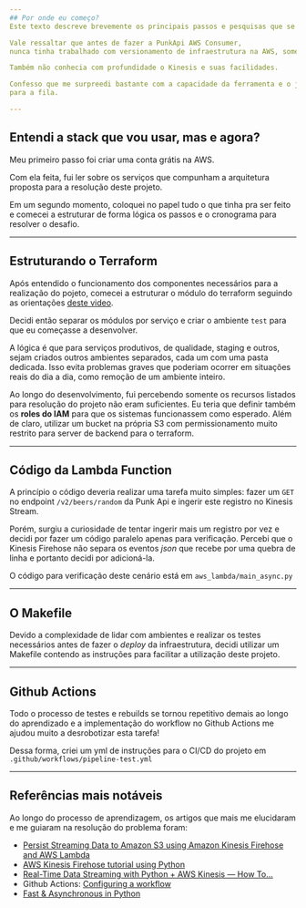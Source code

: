 ```yaml
---
## Por onde eu começo?
Este texto descreve brevemente os principais passos e pesquisas que se fizeram necessárias para realizar este projeto.

Vale ressaltar que antes de fazer a PunkApi AWS Consumer,
nunca tinha trabalhado com versionamento de infraestrutura na AWS, somente no GCP.

Também não conhecia com profundidade o Kinesis e suas facilidades.

Confesso que me surpreedi bastante com a capacidade da ferramenta e o jeito fácil de se criar um _delivery stream_
para a fila.

---
```

## Entendi a stack que vou usar, mas e agora?
Meu primeiro passo foi criar uma conta grátis na AWS.

Com ela feita, fui ler sobre os serviços que compunham a arquitetura proposta para a resolução deste projeto.

Em um segundo momento, coloquei no papel tudo o que tinha pra ser feito e comecei a estruturar de forma lógica
os passos e o cronograma para resolver o desafio.

---
## Estruturando o Terraform
Após entendido o funcionamento dos componentes necessários para a realização do pojeto, comecei a estruturar o módulo do terraform
seguindo as orientações [deste video](https://www.youtube.com/watch?v=wgzgVm7Sqlk).

Decidi então separar os módulos por serviço e criar o ambiente `test` para que eu começasse a desenvolver.

A lógica é que para serviços produtivos, de qualidade, staging e outros, sejam criados outros ambientes separados, cada um com uma pasta dedicada.
Isso evita problemas graves que poderiam ocorrer em situações reais do dia a dia, como remoção de um ambiente inteiro.

Ao longo do desenvolvimento, fui percebendo somente os recursos listados para resolução do projeto não eram suficientes.
Eu teria que definir também os __roles do IAM__ para que os sistemas funcionassem como esperado. Além de claro, utilizar um bucket na própria S3
com permissionamento muito restrito para server de backend para o terraform.

---
## Código da Lambda Function
A princípio o código deveria realizar uma tarefa muito simples: fazer um `GET` no endpoint  `/v2/beers/random` da Punk Api e ingerir este
registro no Kinesis Stream. 

Porém, surgiu a curiosidade de tentar ingerir mais um registro por vez e decidi por fazer um código paralelo apenas para verificação.
Percebi que o Kinesis Firehose não separa os eventos _json_ que recebe por uma quebra de linha e portanto decidi por adicioná-la.

O código para verificação deste cenário está em `aws_lambda/main_async.py`

---
## O Makefile
Devido a complexidade de lidar com ambientes e realizar os testes necessários antes de fazer o _deploy_ da infraestrutura, decidi utilizar um Makefile
contendo as instruções para facilitar a utilização deste projeto.

---
## Github Actions
Todo o processo de testes e rebuilds se tornou repetitivo demais ao longo do aprendizado e a implementação do workflow no Github Actions me ajudou muito a desrobotizar esta tarefa!

Dessa forma, criei um yml de instruções para o CI/CD do projeto em `.github/workflows/pipeline-test.yml`

---
## Referências mais notáveis
Ao longo do processo de aprendizagem, os artigos que mais me elucidaram e me guiaram na resolução do problema foram:

- [Persist Streaming Data to Amazon S3 using Amazon Kinesis Firehose and AWS Lambda](https://aws.amazon.com/blogs/big-data/persist-streaming-data-to-amazon-s3-using-amazon-kinesis-firehose-and-aws-lambda/)
- [AWS Kinesis Firehose tutorial using Python](https://www.youtube.com/watch?v=msNff0Tc1Xc)
- [Real-Time Data Streaming with Python + AWS Kinesis — How To…](https://medium.com/swlh/real-time-data-streaming-with-python-aws-kinesis-how-to-part-1-cd56feb6fd0f)
- Github Actions: [Configuring a workflow](https://docs.github.com/en/actions/configuring-and-managing-workflows/configuring-a-workflow)
- [Fast & Asynchronous in Python](https://towardsdatascience.com/fast-and-async-in-python-accelerate-your-requests-using-asyncio-62dafca83c33)
